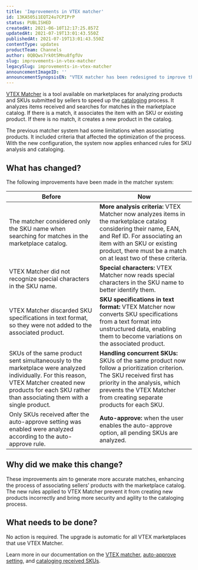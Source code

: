 ```yaml
---
title: 'Improvements in VTEX matcher'
id: 13KA505i1EQT24u7CPIPrP
status: PUBLISHED
createdAt: 2021-06-10T12:17:25.857Z
updatedAt: 2021-07-19T13:01:43.550Z
publishedAt: 2021-07-19T13:01:43.550Z
contentType: updates
productTeam: Channels
author: 0QBQws7rk0t5Mnu8fgfUv
slug: improvements-in-vtex-matcher
legacySlug: improvements-in-vtex-matcher
announcementImageID: ''
announcementSynopsisEN: "VTEX matcher has been redesigned to improve the cataloging of sellers' SKUs in the marketplace"
---
```


[VTEX Matcher](https://help.vtex.com/en/tutorial/understanding-vtex-matcher-scoring--tutorials_424) is a tool available on marketplaces for analyzing products and SKUs submitted by sellers to speed up the [cataloging](https://help.vtex.com/en/tutorial/sugerindo-e-aprovando-skus/) process. It analyzes items received and searches for matches in the marketplace catalog. If there is a match, it associates the item with an SKU or existing product. If there is no match, it creates a new product in the catalog.

The previous matcher system had some limitations when associating products. It included criteria that affected the optimization of the process. With the new configuration, the system now applies enhanced rules for SKU analysis and cataloging.

## What has changed?

The following improvements have been made in the matcher system: 

| Before                                                                                                                                                                                                         | Now                                                                                                                                                                                                                                           |
|----------------------------------------------------------------------------------------------------------------------------------------------------------------------------------------------------------------|-----------------------------------------------------------------------------------------------------------------------------------------------------------------------------------------------------------------------------------------------|
| The matcher considered only the SKU name when searching for matches in the marketplace catalog.                                                                                                                | __More analysis criteria:__ VTEX Matcher now analyzes items in the marketplace catalog considering their name, EAN, and Ref ID. For associating an item with an SKU or existing product, there must be a match on at least two of these criteria.  |
| VTEX Matcher did not recognize special characters in the SKU name.                                                                                                                                              | __Special characters:__ VTEX Matcher now reads special characters in the SKU name to better identify them.                                                                                                                                         |
| VTEX Matcher discarded SKU specifications in text format, so they were not added to the associated product.                                                                                                     | __SKU specifications in text format:__ VTEX Matcher now converts SKU specifications from a text format into unstructured data, enabling them to become variations on the associated product.                                                       |
| SKUs of the same product sent simultaneously to the marketplace were analyzed individually. For this reason, VTEX Matcher created new products for each SKU rather than associating them with a single product. | __Handling concurrent SKUs:__ SKUs of the same product now follow a prioritization criterion. The SKU received first has priority in the analysis, which prevents the VTEX Matcher from creating separate products for each SKU.                       |
| Only SKUs received after the auto-approve setting was enabled were analyzed according to the auto-approve rule.                                                                                                | __Auto-approve:__ when the user enables the auto-approve option, all pending SKUs are analyzed.                                                                                                                                                   |

## Why did we make this change?
These improvements aim to generate more accurate matches, enhancing the process of associating sellers’ products with the marketplace catalog. The new rules applied to VTEX Matcher prevent it from creating new products incorrectly and bring more security and agility to the cataloging process. 

## What needs to be done?
No action is required. The upgrade is automatic for all VTEX marketplaces that use VTEX Matcher.

Learn more in our documentation on the [VTEX matcher](https://help.vtex.com/en/tutorial/understanding-vtex-matcher-scoring--tutorials_424), [auto-approve setting](https://developers.vtex.com/vtex-rest-api/reference/sku-approval-settings#activate-autoapprove-for-account), and [cataloging received SKUs](https://help.vtex.com/en/tutorial/sugerindo-e-aprovando-skus/).

